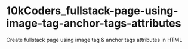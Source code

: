 # 10kCoders_fullstack-page-using-image-tag-anchor-tags-attributes
Create fullstack page using image tag &amp; anchor tags attributes in HTML
